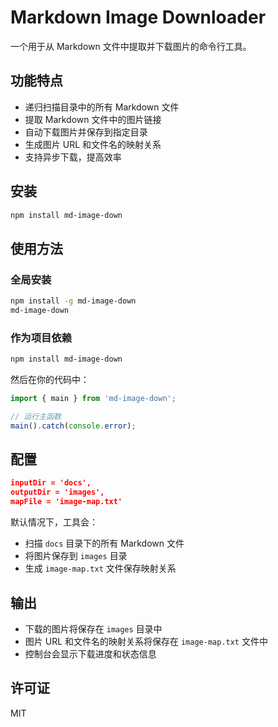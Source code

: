 # Markdown Image Downloader

一个用于从 Markdown 文件中提取并下载图片的命令行工具。

## 功能特点

- 递归扫描目录中的所有 Markdown 文件
- 提取 Markdown 文件中的图片链接
- 自动下载图片并保存到指定目录
- 生成图片 URL 和文件名的映射关系
- 支持异步下载，提高效率

## 安装

```bash
npm install md-image-down
```

## 使用方法

### 全局安装

```bash
npm install -g md-image-down
md-image-down
```

### 作为项目依赖

```bash
npm install md-image-down
```

然后在你的代码中：

```javascript
import { main } from 'md-image-down';

// 运行主函数
main().catch(console.error);
```

## 配置

```json
inputDir = 'docs',
outputDir = 'images',
mapFile = 'image-map.txt'
```

默认情况下，工具会：
- 扫描 `docs` 目录下的所有 Markdown 文件
- 将图片保存到 `images` 目录
- 生成 `image-map.txt` 文件保存映射关系

## 输出

- 下载的图片将保存在 `images` 目录中
- 图片 URL 和文件名的映射关系将保存在 `image-map.txt` 文件中
- 控制台会显示下载进度和状态信息

## 许可证

MIT
